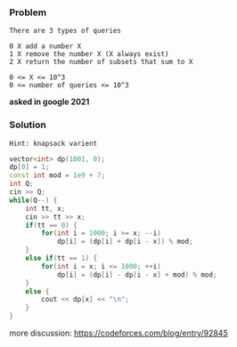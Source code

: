 ### Problem
```
There are 3 types of queries

0 X add a number X
1 X remove the number X (X always exist)
2 X return the number of subsets that sum to X

0 <= X <= 10^3 
0 <= number of queries <= 10^3
```
**asked in google 2021**

### Solution
```
Hint: knapsack varient
```
```cpp
vector<int> dp(1001, 0);
dp[0] = 1;
const int mod = 1e9 + 7;
int Q;
cin >> Q;
while(Q--) {
    int tt, x;
    cin >> tt >> x;
    if(tt == 0) {
        for(int i = 1000; i >= x; --i)
            dp[i] = (dp[i] + dp[i - x]) % mod;
    }
    else if(tt == 1) {
        for(int i = x; i <= 1000; ++i)
            dp[i] = (dp[i] - dp[i - x] + mod) % mod;
    }
    else {
        cout << dp[x] << "\n";
    }
}
```
more discussion: https://codeforces.com/blog/entry/92845